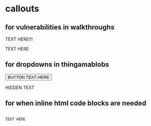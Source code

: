 # callouts

## for vulnerabilities in walkthroughs

<div class="bs-callout bs-callout-danger alert"><div><i class="fa fa-exclamation-triangle" aria-hidden="true"></i><p>
TEXT HERE!!!
</p></div></div>

<div class="bs-callout bs-callout-success alert"><div><i class="fa fa-check" aria-hidden="true"></i><p>
TEXT HERE
</p></div></div>

## for dropdowns in thingamablobs

<p>
  <button class="btn btn-primary" type="button" data-toggle="collapse" data-target="#collapseExample" aria-expanded="false" aria-controls="collapseExample">
    BUTTON TEXT HERE
  </button>
</p>
<div class="collapse" id="collapseExample">
  HIDDEN TEXT
</div>

## for when inline html code blocks are needed

<pre><code>
TEXT HERE
</code></pre>
